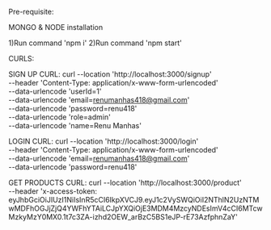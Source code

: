 Pre-requisite:

MONGO & NODE installation

1)Run command 'npm i'
2)Run command 'npm start' 

CURLS: 

SIGN UP CURL:
curl --location 'http://localhost:3000/signup' \
--header 'Content-Type: application/x-www-form-urlencoded' \
--data-urlencode 'userId=1' \
--data-urlencode 'email=renumanhas418@gmail.com' \
--data-urlencode 'password=renu418' \
--data-urlencode 'role=admin' \
--data-urlencode 'name=Renu Manhas'

LOGIN CURL:
curl --location 'http://localhost:3000/login' \
--header 'Content-Type: application/x-www-form-urlencoded' \
--data-urlencode 'email=renumanhas418@gmail.com' \
--data-urlencode 'password=renu418'

GET PRODUCTS CURL:
curl --location 'http://localhost:3000/product' \
--header 'x-access-token: eyJhbGciOiJIUzI1NiIsInR5cCI6IkpXVCJ9.eyJ1c2VySWQiOiI2NThlN2UzNTMwMDFhOGJjZjQ4YWFhYTAiLCJpYXQiOjE3MDM4MzcyNDEsImV4cCI6MTcwMzkyMzY0MX0.1t7c3ZA-izhd2OEW_arBzC5BS1eJP-rE73AzfphnZaY'
